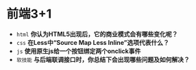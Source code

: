 # 前端3+1
- `html` **你认为HTML5出现后，它的商业模式会有哪些变化呢？**
- `css` **在Less中“Source Map Less Inline”选项代表什么？**
- `js` **使用原生js给一个按钮绑定两个onclick事件**
- `软技能` **与后端联调接口时，你总结下会出现哪些问题及如何解决？**

